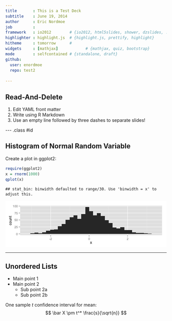 ```yaml
---
title       : This is a Test Deck
subtitle    : June 19, 2014
author      : Eric Nordmoe
job         : 
framework   : io2012        # {io2012, html5slides, shower, dzslides, ...}
highlighter : highlight.js  # {highlight.js, prettify, highlight}
hitheme     : tomorrow      # 
widgets     : [mathjax]            # {mathjax, quiz, bootstrap}
mode        : selfcontained # {standalone, draft}
github:
  user: enordmoe
  repo: test2

---
```


## Read-And-Delete

1. Edit YAML front matter
2. Write using R Markdown
3. Use an empty line followed by three dashes to separate slides!

--- .class #id 

## Histogram of Normal Random Variable

Create a plot in ggplot2:

```r
require(ggplot2)
x = rnorm(1000)
qplot(x)
```

```
## stat_bin: binwidth defaulted to range/30. Use 'binwidth = x' to adjust this.
```

![plot of chunk chunk1](assets/fig/chunk1.png) 


---

## Unordered Lists

* Main point 1
* Main point 2
  + Sub point 2a
  + Sub point 2b
  
One sample $t$ confidence interval for mean:
$$
\bar X \pm t^* \frac{s}{\sqrt{n}}
$$
  






